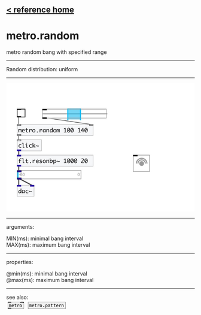 [< reference home](index.html)
---

# metro.random


metro random bang with specified range

---

Random distribution: uniform
<br>


---


![example](examples/metro.random-example.jpg)

---
arguments:

MIN(ms): minimal bang
            interval<br>
MAX(ms): maximum bang
            interval<br>

---
properties:

@min(ms): minimal
            bang interval<br>
@max(ms): maximum
            bang interval<br>

---
see also:<br>
[![metro](img/object_metro.png)](metro.html)
[![metro.pattern](img/object_metro.pattern.png)](metro.pattern.html)
